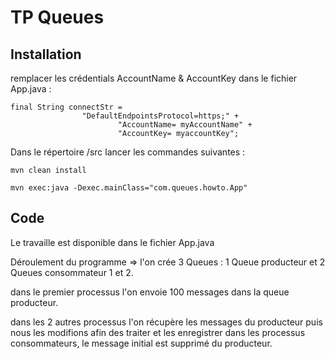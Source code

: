 # TP Queues

## Installation 


remplacer les crédentials AccountName & AccountKey dans le fichier App.java : 
```
final String connectStr =
                "DefaultEndpointsProtocol=https;" +
                        "AccountName= myAccountName" +
                        "AccountKey= myaccountKey";            
```

Dans le répertoire /src lancer les commandes suivantes :
```
mvn clean install
```

```
mvn exec:java -Dexec.mainClass="com.queues.howto.App"
```
## Code
Le travaille est disponible dans le fichier App.java 

Déroulement du programme => 
l'on crée 3 Queues : 1 Queue producteur et 2 Queues consommateur 1 et 2.

dans le premier processus l'on envoie 100 messages dans la queue producteur.

dans les 2 autres processus l'on récupère les messages du producteur puis nous les modifions afin des traiter et les enregistrer dans 
les processus consommateurs, le message initial est supprimé du producteur.
